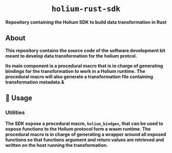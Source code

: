 <div align="center">

  <h1><code>holium-rust-sdk</code></h1>

<strong>Repository containing the Holium SDK to build data transformation in Rust<strong>
</div>

## About

This repository contains the source code of the software development kit meant to develop data transformation for the
holium protcol.

Its main component is a procedural macro that is in charge of generating bindings for the transformation to work in a 
Holium runtime. The procedural macro will also generate a transformation file containing transformation metadata.&

## 🚴 Usage

### Utilities

The SDK expose a procedural macro, `holium_bindgen`, that can be used to expose functions to the Holium protocol form
a wasm runtime. The procedural macro is in charge of generating a wrapper around all exposed functions so that functions
argument and return values are retrieved and written on the host running the transformation.

<!-- TODO: complete with example of proc macro application, generated code & file  -->

